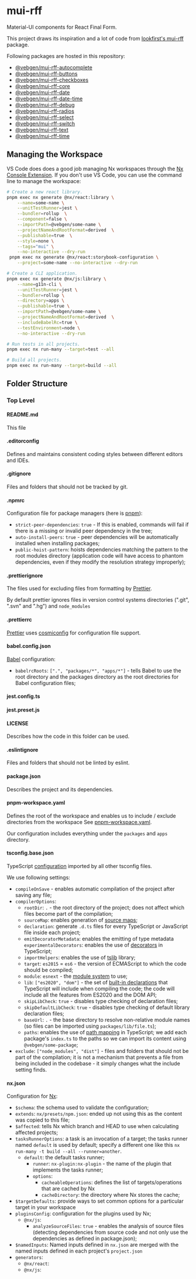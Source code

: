 # mui-rff

Material-UI components for React Final Form.

This project draws its inspiration and a lot of code from
[lookfirst's mui-rff](https://lookfirst.github.io/mui-rff/) package.

Following packages are hosted in this repository:

- [@vebgen/mui-rff-autocomplete](./packages/autocomplete/README.md)
- [@vebgen/mui-rff-buttons](./packages/buttons/README.md)
- [@vebgen/mui-rff-checkboxes](./packages/checkboxes/README.md)
- [@vebgen/mui-rff-core](./packages/core/README.md)
- [@vebgen/mui-rff-date](./packages/date/README.md)
- [@vebgen/mui-rff-date-time](./packages/date-time/README.md)
- [@vebgen/mui-rff-debug](./packages/debug/README.md)
- [@vebgen/mui-rff-radios](./packages/radios/README.md)
- [@vebgen/mui-rff-select](./packages/select/README.md)
- [@vebgen/mui-rff-switch](./packages/switch/README.md)
- [@vebgen/mui-rff-text](./packages/text/README.md)
- [@vebgen/mui-rff-time](./packages/time/README.md)

## Managing the Workspace

VS Code does does a good job managing Nx workspaces through the
[Nx Console Extension](https://marketplace.visualstudio.com/items?itemName=nrwl.angular-console).
If you don't use VS Code, you can use the command line to manage the workspace:

```bash
# Create a new react library.
pnpm exec nx generate @nx/react:library \
    --name=some-name \
    --unitTestRunner=jest \
    --bundler=rollup  \
    --component=false \
    --importPath=@vebgen/some-name \
    --projectNameAndRootFormat=derived  \
    --publishable=true  \
    --style=none \
    --tags="mui" \
    --no-interactive --dry-run
 pnpm exec nx generate @nx/react:storybook-configuration \
    --project=some-name --no-interactive --dry-run

# Create a CLI application.
pnpm exec nx generate @nx/js:library \
    --name=g11n-cli \
    --unitTestRunner=jest \
    --bundler=rollup \
    --directory=apps \
    --publishable=true \
    --importPath=@vebgen/some-name \
    --projectNameAndRootFormat=derived  \
    --includeBabelRc=true \
    --testEnvironment=node \
    --no-interactive --dry-run

# Run tests in all projects.
pnpm exec nx run-many --target=test --all

# Build all projects.
pnpm exec nx run-many --target=build --all
```

## Folder Structure

### Top Level

#### README.md

This file

#### .editorconfig

Defines and maintains consistent coding styles between different
editors and IDEs.

#### .gitignore

Files and folders that should not be tracked by git.

#### .npmrc

Configuration file for package managers (here is
[pnpm](https://pnpm.io/next/npmrc)):

- `strict-peer-dependencies`: `true` - If this is enabled, commands
  will fail if there is a missing or invalid peer
  dependency in the tree;
- `auto-install-peers`: `true` - peer dependencies will
  be automatically installed when installing packages;
- `public-hoist-pattern`: hoists dependencies matching the
  pattern to the root modules directory (application code
  will have access to phantom dependencies, even if
  they modify the resolution strategy improperly);

#### .prettierignore

The files used for excluding files from formatting by
[Prettier](https://prettier.io/docs/en/ignore.html).

By default prettier ignores files in version control systems
directories (".git", ".svn" and ".hg") and `node_modules`

#### .prettierrc

[Prettier](https://prettier.io/docs/en/configuration.html)
uses [cosmiconfig](https://github.com/davidtheclark/cosmiconfig)
for configuration file support.

#### babel.config.json

[Babel](https://babeljs.io/docs/en/configuration) configuration:

- `babelrcRoots`: `[".", "packages/*", "apps/*"]` - tells Babel to use
  the root directory and the packages directory as the root
  directories for Babel configuration files;

#### jest.config.ts

#### jest.preset.js

#### LICENSE

Describes how the code in this folder can be used.

#### .eslintignore

Files and folders that should not be linted by eslint.

#### package.json

Describes the project and its dependencies.

#### pnpm-workspace.yaml

Defines the root of the workspace and enables us to include /
exclude directories from the workspace
See [pnpm-workspace.yaml](https://pnpm.io/pnpm-workspace_yaml).

Our configuration includes everything under the `packages`
and `apps` directory.

#### tsconfig.base.json

TypeScript [configuration](https://www.typescriptlang.org/tsconfig)
imported by all other tsconfig files.

We use following settings:

- `compileOnSave` - enables automatic compilation of the project
  after saving any file;
- `compilerOptions`:
  - `rootDir`: `.` - the root directory of the project; does not
    affect which files become part of the compilation;
  - `sourceMap`: enables generation of
    [source maps](https://developer.mozilla.org/docs/Tools/Debugger/How_to/Use_a_source_map);
  - `declaration`: generate `.d.ts` files for every TypeScript
    or JavaScript file inside each project;
  - `emitDecoratorMetadata`: enables the emitting of type metadata
    `experimentalDecorators`: enables the use of
    [decorators](https://www.typescriptlang.org/docs/handbook/decorators.html)
    in TypeScript;
  - `importHelpers`: enables the use of
    [tslib](https://www.npmjs.com/package/tslib) library;
  - `target`: `es2015` = `es6` - the version of ECMAScript to which the
    code should be compiled;
  - `module`: `esnext` - the [module system](https://www.javascripttutorial.net/es-next/) to use;
  - `lib`: `["es2020", "dom"]` - the set of
    [built-in declarations](https://www.typescriptlang.org/docs/handbook/compiler-options.html)
    that TypeScript will include when compiling the code; the code
    will include all the features from ES2020 and the DOM API;
  - `skipLibCheck`: `true` - disables type checking of declaration
    files;
  - `skipDefaultLibCheck`: `true` - disables type checking of
    default library declaration files;
  - `baseUrl`: `.` - the base directory to resolve non-relative
    module names (so files can be imported using `packages/lib/file.ts`);
  - `paths`: enables the use of
    [path mapping](https://www.typescriptlang.org/docs/handbook/module-resolution.html#path-mapping)
    in TypeScript; we add each package's `index.ts` to the paths so we can import
    its content using `@vebgen/some-package`;
- `exclude`: `["node_modules", "dist"]` - files and folders that
  should not be part of the compilation; it is not a mechanism that
  prevents a file from being included in the codebase - it
  simply changes what the include setting finds.

#### nx.json

Configuration for [Nx](https://nx.dev/reference/nx-json):

- `$schema`: the schema used to validate the configuration;
- `extends`: `nx/presets/npm.json`: ended up not using this as the
  content was copied to this file;
- `$affected`: tells Nx which branch and HEAD to use when
  calculating affected projects;
- `tasksRunnerOptions`: a task is an invocation of a target; the
  tasks runner named `default` is used by default; specify a
  different one like this `nx run-many -t build --all --runner=another`.
  - `default`: the default tasks runner;
    - `runner`: `nx-plugin:nx-plugin` - the name of the plugin
      that implements the tasks runner;
    - `options`:
      - `cacheableOperations`: defines the list of
        targets/operations that are cached by Nx
      - `cacheDirectory`: the directory where Nx stores the
        cache;
- `$targetDefaults`: provide ways to set common options
  for a particular target in your workspace
- `pluginsConfig`: configuration for the plugins used by Nx;
  - `@nx/js`:
    - `analyzeSourceFiles`: `true` - enables the analysis of
      source files (detecting dependencies from source code
      and not only use the dependencies as defined in package.json);
- `$namedInputs`: Named inputs defined in `nx.json` are
  merged with the named inputs defined in each
  project's `project.json`
- `generators`:
  - `@nx/react`:
  - `@nx/js`:
